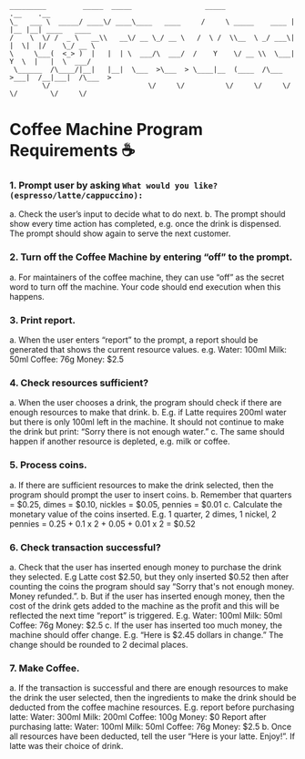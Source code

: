 ```
_________         _____  _____                  _____                .__    .__               
\_   ___ \  _____/ ____\/ ____\____   ____     /     \ _____    ____ |  |__ |__| ____   ____  
/    \  \/ /  _ \   __\\   __\/ __ \_/ __ \   /  \ /  \\__  \ _/ ___\|  |  \|  |/    \_/ __ \ 
\     \___(  <_> )  |   |  | \  ___/\  ___/  /    Y    \/ __ \\  \___|   Y  \  |   |  \  ___/ 
 \______  /\____/|__|   |__|  \___  >\___  > \____|__  (____  /\___  >___|  /__|___|  /\___  >
        \/                        \/     \/          \/     \/     \/     \/        \/     \/ 
```

# Coffee Machine Program Requirements ☕

### 1. Prompt user by asking ```What would you like? (espresso/latte/cappuccino):  ```

a. Check the user’s input to decide what to do next.
b. The prompt should show every time action has completed, e.g. once the drink is
dispensed. The prompt should show again to serve the next customer.


### 2. Turn off the Coffee Machine by entering “off” to the prompt.

a. For maintainers of the coffee machine, they can use “off” as the secret word to turn off
the machine. Your code should end execution when this happens.

### 3. Print report.

a. When the user enters “report” to the prompt, a report should be generated that shows
the current resource values. e.g.
Water: 100ml
Milk: 50ml
Coffee: 76g
Money: $2.5

### 4. Check resources sufficient?

a. When the user chooses a drink, the program should check if there are enough
resources to make that drink.
b. E.g. if Latte requires 200ml water but there is only 100ml left in the machine. It should
not continue to make the drink but print: “Sorry there is not enough water.”
c. The same should happen if another resource is depleted, e.g. milk or coffee.

### 5. Process coins.

a. If there are sufficient resources to make the drink selected, then the program should
prompt the user to insert coins.
b. Remember that quarters = $0.25, dimes = $0.10, nickles = $0.05, pennies = $0.01
c. Calculate the monetary value of the coins inserted. E.g. 1 quarter, 2 dimes, 1 nickel, 2
pennies = 0.25 + 0.1 x 2 + 0.05 + 0.01 x 2 = $0.52

### 6. Check transaction successful?

a. Check that the user has inserted enough money to purchase the drink they selected.
E.g Latte cost $2.50, but they only inserted $0.52 then after counting the coins the
program should say “Sorry that's not enough money. Money refunded.”.
b. But if the user has inserted enough money, then the cost of the drink gets added to the
machine as the profit and this will be reflected the next time “report” is triggered. E.g.
Water: 100ml
Milk: 50ml
Coffee: 76g
Money: $2.5
c. If the user has inserted too much money, the machine should offer change.
E.g. “Here is $2.45 dollars in change.” The change should be rounded to 2 decimal
places.

### 7. Make Coffee.
a. If the transaction is successful and there are enough resources to make the drink the
user selected, then the ingredients to make the drink should be deducted from the
coffee machine resources.
E.g. report before purchasing latte:
Water: 300ml
Milk: 200ml
Coffee: 100g
Money: $0
Report after purchasing latte:
Water: 100ml
Milk: 50ml
Coffee: 76g
Money: $2.5
b. Once all resources have been deducted, tell the user “Here is your latte. Enjoy!”. If
latte was their choice of drink.